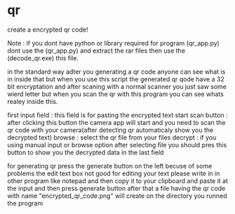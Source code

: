 # qr
create a encrypted qr code!

Note : if you dont have python or library required for program (qr_app.py) dont use the (qr_app.py) and extract the rar files then use the (decode_qr.exe) this file.

in the standard way adter you generating a qr code anyone can see what is in inside that but when you use this script the generated qr qode have a 32 bit encryptation and after scaning with a normal scanner you just saw some wierd letter but when you scan the qr with this program you can see whats realey inside this.

first input field : this field is for pasting the encrypted text
start scan button : after clicking this button the camera app will start and you need to scan the qr code with your camera(after detecting qr automaticaly show you the decrypted text)
browse : select the qr file from your files
decrypt : if you using manual input or browse option after selecting file you should pres this button to show you the decrypted data in the last field

for generating qr press the generate button on the left
becuse of some problems the edit text box not good for editing your text please write in in other program like notepad and then copy it to your clipboard and paste it at the input and then press generate button after that a file having the qr code with name "encrypted_qr_code.png" will create on the directory you runned the program
